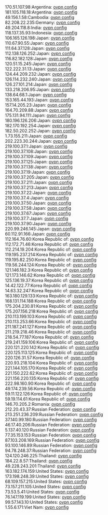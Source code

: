 170.51.107.98:Argentina: [ovpn config](vpn/170_51_107_98.ovpn)  
181.105.118.18:Argentina: [ovpn config](vpn/181_105_118_18.ovpn)  
49.156.1.58:Cambodia: [ovpn config](vpn/49_156_1_58.ovpn)  
82.208.22.235:Germany: [ovpn config](vpn/82_208_22_235.ovpn)  
49.204.118.8:India: [ovpn config](vpn/49_204_118_8.ovpn)  
118.137.35.93:Indonesia: [ovpn config](vpn/118_137_35_93.ovpn)  
106.165.126.198:Japan: [ovpn config](vpn/106_165_126_198.ovpn)  
110.67.90.55:Japan: [ovpn config](vpn/110_67_90_55.ovpn)  
111.64.37.128:Japan: [ovpn config](vpn/111_64_37_128.ovpn)  
112.138.126.252:Japan: [ovpn config](vpn/112_138_126_252.ovpn)  
116.82.182.128:Japan: [ovpn config](vpn/116_82_182_128.ovpn)  
120.51.15.245:Japan: [ovpn config](vpn/120_51_15_245.ovpn)  
122.222.31.13:Japan: [ovpn config](vpn/122_222_31_13.ovpn)  
124.44.209.232:Japan: [ovpn config](vpn/124_44_209_232.ovpn)  
126.114.232.240:Japan: [ovpn config](vpn/126_114_232_240.ovpn)  
126.27.101.214:Japan: [ovpn config](vpn/126_27_101_214.ovpn)  
133.218.206.95:Japan: [ovpn config](vpn/133_218_206_95.ovpn)  
138.64.68.1:Japan: [ovpn config](vpn/138_64_68_1.ovpn)  
153.165.44.193:Japan: [ovpn config](vpn/153_165_44_193.ovpn)  
157.14.205.23:Japan: [ovpn config](vpn/157_14_205_23.ovpn)  
164.70.209.88:Japan: [ovpn config](vpn/164_70_209_88.ovpn)  
175.131.94.111:Japan: [ovpn config](vpn/175_131_94_111.ovpn)  
180.196.126.206:Japan: [ovpn config](vpn/180_196_126_206.ovpn)  
182.170.192.254:Japan: [ovpn config](vpn/182_170_192_254.ovpn)  
182.50.202.252:Japan: [ovpn config](vpn/182_50_202_252.ovpn)  
1.73.155.211:Japan: [ovpn config](vpn/1_73_155_211.ovpn)  
202.223.30.244:Japan: [ovpn config](vpn/202_223_30_244.ovpn)  
219.100.37.1:Japan: [ovpn config](vpn/219_100_37_1.ovpn)  
219.100.37.108:Japan: [ovpn config](vpn/219_100_37_108.ovpn)  
219.100.37.109:Japan: [ovpn config](vpn/219_100_37_109.ovpn)  
219.100.37.125:Japan: [ovpn config](vpn/219_100_37_125.ovpn)  
219.100.37.138:Japan: [ovpn config](vpn/219_100_37_138.ovpn)  
219.100.37.19:Japan: [ovpn config](vpn/219_100_37_19.ovpn)  
219.100.37.205:Japan: [ovpn config](vpn/219_100_37_205.ovpn)  
219.100.37.211:Japan: [ovpn config](vpn/219_100_37_211.ovpn)  
219.100.37.213:Japan: [ovpn config](vpn/219_100_37_213.ovpn)  
219.100.37.22:Japan: [ovpn config](vpn/219_100_37_22.ovpn)  
219.100.37.4:Japan: [ovpn config](vpn/219_100_37_4.ovpn)  
219.100.37.50:Japan: [ovpn config](vpn/219_100_37_50.ovpn)  
219.100.37.58:Japan: [ovpn config](vpn/219_100_37_58.ovpn)  
219.100.37.67:Japan: [ovpn config](vpn/219_100_37_67.ovpn)  
219.100.37.7:Japan: [ovpn config](vpn/219_100_37_7.ovpn)  
219.100.37.90:Japan: [ovpn config](vpn/219_100_37_90.ovpn)  
220.99.246.145:Japan: [ovpn config](vpn/220_99_246_145.ovpn)  
60.112.91.166:Japan: [ovpn config](vpn/60_112_91_166.ovpn)  
112.164.76.60:Korea Republic of: [ovpn config](vpn/112_164_76_60.ovpn)  
112.172.71.46:Korea Republic of: [ovpn config](vpn/112_172_71_46.ovpn)  
112.214.19.204:Korea Republic of: [ovpn config](vpn/112_214_19_204.ovpn)  
119.195.237.214:Korea Republic of: [ovpn config](vpn/119_195_237_214.ovpn)  
119.195.82.250:Korea Republic of: [ovpn config](vpn/119_195_82_250.ovpn)  
119.56.244.124:Korea Republic of: [ovpn config](vpn/119_56_244_124.ovpn)  
121.146.182.3:Korea Republic of: [ovpn config](vpn/121_146_182_3.ovpn)  
121.173.146.62:Korea Republic of: [ovpn config](vpn/121_173_146_62.ovpn)  
125.136.19.37:Korea Republic of: [ovpn config](vpn/125_136_19_37.ovpn)  
14.42.122.77:Korea Republic of: [ovpn config](vpn/14_42_122_77.ovpn)  
14.63.32.247:Korea Republic of: [ovpn config](vpn/14_63_32_247.ovpn)  
163.180.129.133:Korea Republic of: [ovpn config](vpn/163_180_129_133.ovpn)  
168.131.114.188:Korea Republic of: [ovpn config](vpn/168_131_114_188.ovpn)  
175.204.230.81:Korea Republic of: [ovpn config](vpn/175_204_230_81.ovpn)  
175.207.156.218:Korea Republic of: [ovpn config](vpn/175_207_156_218.ovpn)  
210.113.199.103:Korea Republic of: [ovpn config](vpn/210_113_199_103.ovpn)  
210.113.253.66:Korea Republic of: [ovpn config](vpn/210_113_253_66.ovpn)  
211.187.241.127:Korea Republic of: [ovpn config](vpn/211_187_241_127.ovpn)  
211.219.218.46:Korea Republic of: [ovpn config](vpn/211_219_218_46.ovpn)  
218.54.77.187:Korea Republic of: [ovpn config](vpn/218_54_77_187.ovpn)  
219.241.159.106:Korea Republic of: [ovpn config](vpn/219_241_159_106.ovpn)  
220.121.220.142:Korea Republic of: [ovpn config](vpn/220_121_220_142.ovpn)  
220.125.113.125:Korea Republic of: [ovpn config](vpn/220_125_113_125.ovpn)  
220.126.31.57:Korea Republic of: [ovpn config](vpn/220_126_31_57.ovpn)  
220.93.218.104:Korea Republic of: [ovpn config](vpn/220_93_218_104.ovpn)  
221.144.105.170:Korea Republic of: [ovpn config](vpn/221_144_105_170.ovpn)  
221.150.222.62:Korea Republic of: [ovpn config](vpn/221_150_222_62.ovpn)  
221.156.220.135:Korea Republic of: [ovpn config](vpn/221_156_220_135.ovpn)  
222.98.160.90:Korea Republic of: [ovpn config](vpn/222_98_160_90.ovpn)  
49.174.239.56:Korea Republic of: [ovpn config](vpn/49_174_239_56.ovpn)  
59.11.122.126:Korea Republic of: [ovpn config](vpn/59_11_122_126.ovpn)  
59.19.114.61:Korea Republic of: [ovpn config](vpn/59_19_114_61.ovpn)  
146.70.205.2:Romania: [ovpn config](vpn/146_70_205_2.ovpn)  
212.20.43.37:Russian Federation: [ovpn config](vpn/212_20_43_37.ovpn)  
213.251.236.209:Russian Federation: [ovpn config](vpn/213_251_236_209.ovpn)  
37.140.99.180:Russian Federation: [ovpn config](vpn/37_140_99_180.ovpn)  
46.17.40.206:Russian Federation: [ovpn config](vpn/46_17_40_206.ovpn)  
5.137.40.120:Russian Federation: [ovpn config](vpn/5_137_40_120.ovpn)  
77.35.153.153:Russian Federation: [ovpn config](vpn/77_35_153_153.ovpn)  
87.103.208.169:Russian Federation: [ovpn config](vpn/87_103_208_169.ovpn)  
93.100.146.89:Russian Federation: [ovpn config](vpn/93_100_146_89.ovpn)  
94.78.248.37:Russian Federation: [ovpn config](vpn/94_78_248_37.ovpn)  
124.120.246.225:Thailand: [ovpn config](vpn/124_120_246_225.ovpn)  
184.22.8.57:Thailand: [ovpn config](vpn/184_22_8_57.ovpn)  
49.228.243.201:Thailand: [ovpn config](vpn/49_228_243_201.ovpn)  
163.182.174.159:United States: [ovpn config](vpn/163_182_174_159.ovpn)  
173.198.248.39:United States: [ovpn config](vpn/173_198_248_39.ovpn)  
68.109.157.215:United States: [ovpn config](vpn/68_109_157_215.ovpn)  
73.157.211.105:United States: [ovpn config](vpn/73_157_211_105.ovpn)  
73.53.5.41:United States: [ovpn config](vpn/73_53_5_41.ovpn)  
76.147.119.199:United States: [ovpn config](vpn/76_147_119_199.ovpn)  
99.57.143.10:United States: [ovpn config](vpn/99_57_143_10.ovpn)  
1.55.6.171:Viet Nam: [ovpn config](vpn/1_55_6_171.ovpn)  

